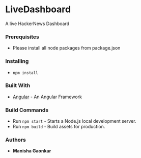 # LiveDashboard
A live HackerNews Dashboard

### Prerequisites
* Please install all node packages from package.json

### Installing
* `npm install`

### Built With
* [Angular](https://angular.io/) - An Angular Framework

### Build Commands
* Run `npm start` - Starts a Node.js local development server.
* Run `npm build` - Build assets for production.

### Authors
* **Manisha Gaonkar**